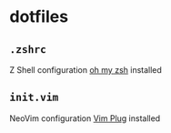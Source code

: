 # dotfiles

## `.zshrc`

Z Shell configuration
[oh my zsh](https://ohmyz.sh/) installed

## `init.vim`

NeoVim configuration
[Vim Plug](https://github.com/junegunn/vim-plug) installed


